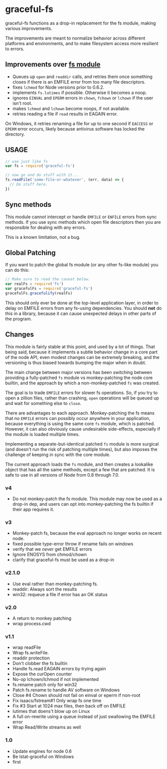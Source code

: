 # graceful-fs

graceful-fs functions as a drop-in replacement for the fs module,
making various improvements.

The improvements are meant to normalize behavior across different
platforms and environments, and to make filesystem access more
resilient to errors.

## Improvements over [fs module](https://nodejs.org/api/fs.html)

- Queues up `open` and `readdir` calls, and retries them once
  something closes if there is an EMFILE error from too many file
  descriptors.
- fixes `lchmod` for Node versions prior to 0.6.2.
- implements `fs.lutimes` if possible. Otherwise it becomes a noop.
- ignores `EINVAL` and `EPERM` errors in `chown`, `fchown` or
  `lchown` if the user isn't root.
- makes `lchmod` and `lchown` become noops, if not available.
- retries reading a file if `read` results in EAGAIN error.

On Windows, it retries renaming a file for up to one second if `EACCESS`
or `EPERM` error occurs, likely because antivirus software has locked
the directory.

## USAGE

```javascript
// use just like fs
var fs = require('graceful-fs')

// now go and do stuff with it...
fs.readFile('some-file-or-whatever', (err, data) => {
  // Do stuff here.
})
```

## Sync methods

This module cannot intercept or handle `EMFILE` or `ENFILE` errors from sync
methods.  If you use sync methods which open file descriptors then you are
responsible for dealing with any errors.

This is a known limitation, not a bug.

## Global Patching

If you want to patch the global fs module (or any other fs-like
module) you can do this:

```javascript
// Make sure to read the caveat below.
var realFs = require('fs')
var gracefulFs = require('graceful-fs')
gracefulFs.gracefulify(realFs)
```

This should only ever be done at the top-level application layer, in
order to delay on EMFILE errors from any fs-using dependencies.  You
should **not** do this in a library, because it can cause unexpected
delays in other parts of the program.

## Changes

This module is fairly stable at this point, and used by a lot of
things.  That being said, because it implements a subtle behavior
change in a core part of the node API, even modest changes can be
extremely breaking, and the versioning is thus biased towards
bumping the major when in doubt.

The main change between major versions has been switching between
providing a fully-patched `fs` module vs monkey-patching the node core
builtin, and the approach by which a non-monkey-patched `fs` was
created.

The goal is to trade `EMFILE` errors for slower fs operations.  So, if
you try to open a zillion files, rather than crashing, `open`
operations will be queued up and wait for something else to `close`.

There are advantages to each approach.  Monkey-patching the fs means
that no `EMFILE` errors can possibly occur anywhere in your
application, because everything is using the same core `fs` module,
which is patched.  However, it can also obviously cause undesirable
side-effects, especially if the module is loaded multiple times.

Implementing a separate-but-identical patched `fs` module is more
surgical (and doesn't run the risk of patching multiple times), but
also imposes the challenge of keeping in sync with the core module.

The current approach loads the `fs` module, and then creates a
lookalike object that has all the same methods, except a few that are
patched.  It is safe to use in all versions of Node from 0.8 through
7.0.

### v4

- Do not monkey-patch the fs module.  This module may now be used as a
  drop-in dep, and users can opt into monkey-patching the fs builtin
  if their app requires it.

### v3

- Monkey-patch fs, because the eval approach no longer works on recent
  node.
- fixed possible type-error throw if rename fails on windows
- verify that we *never* get EMFILE errors
- Ignore ENOSYS from chmod/chown
- clarify that graceful-fs must be used as a drop-in

### v2.1.0

- Use eval rather than monkey-patching fs.
- readdir: Always sort the results
- win32: requeue a file if error has an OK status

### v2.0

- A return to monkey patching
- wrap process.cwd

### v1.1

- wrap readFile
- Wrap fs.writeFile.
- readdir protection
- Don't clobber the fs builtin
- Handle fs.read EAGAIN errors by trying again
- Expose the curOpen counter
- No-op lchown/lchmod if not implemented
- fs.rename patch only for win32
- Patch fs.rename to handle AV software on Windows
- Close #4 Chown should not fail on einval or eperm if non-root
- Fix isaacs/fstream#1 Only wrap fs one time
- Fix #3 Start at 1024 max files, then back off on EMFILE
- lutimes that doens't blow up on Linux
- A full on-rewrite using a queue instead of just swallowing the EMFILE error
- Wrap Read/Write streams as well

### 1.0

- Update engines for node 0.6
- Be lstat-graceful on Windows
- first
